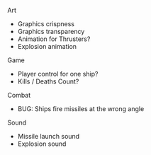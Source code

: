 Art

- Graphics crispness
- Graphics transparency
- Animation for Thrusters?
- Explosion animation

Game 

- Player control for one ship?
- Kills / Deaths Count?

Combat

- BUG: Ships fire missiles at the wrong angle

Sound

- Missile launch sound
- Explosion sound